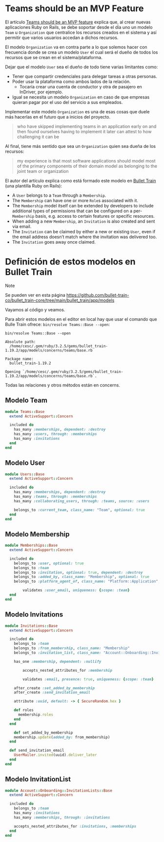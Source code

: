 # Teams should be an MVP Feature

El artículo [Teams should be an MVP feature](https://blog.bullettrain.co/teams-should-be-an-mvp-feature/) explica que, al crear nuevas aplicaciones Ruby on Rails, se debe soportar desde el día uno un modelo `Team` u `Organization` que centralice los recursos creados en el sistema y así permitir que varios usuarios accedan a dichos recursos.

El modelo `Organization` va en contra parte a lo que solemos hacer con frecuencia donde se crea un modelo `User` el cual será el dueño de todos los recursos que se crean en el sistema/plataforma.

Dejar que el modelo `User` sea el dueño de todo tiene varias limitantes como:

- Tener que compartir credenciales para delegar tareas a otras personas.
- Poder usar la plataforma como ambos lados de la relación.
	- Tocaría crear una cuenta de conductor y otra de pasajero en InDriver, por ejemplo.
- Igual se necesita un modelo `Organization` en caso de que empresas quieran pagar por el uso del servicio a sus empleados.

Implementar este modelo `Organization` es una de esas cosas que duele más hacerlas en el futuro que a inicios del proyecto.

> who have skipped implementing teams in an application early on and then found ourselves having to implement it later can attest to how challenging it can be

Al final, tiene más sentido que sea un `Organization` quien sea dueña de los recursos:

> my experience is that most software applications should model most of the primary components of their domain model as belonging to the joint team or organization

El autor del artículo explica como está formado este modelo en [Bullet Train](https://bullettrain.co/) (una plantilla Ruby on Rails):

- A `User` belongs to a `Team` through a `Membership`.
- The `Membership` can have one or more `Role`s associated with it.
- The `Membership` model itself can be extended by developers to include additional types of permissions that can be configured on a per-`Membership` basis, e.g. access to certain features or specific resources.
- When adding a new `Membership`, an `Invitation` is also created and sent via email.
- The `Invitation` can be claimed by either a new or existing `User`, even if the email address doesn’t match where the invitation was delivered too.
- The `Invitation` goes away once claimed.

# Definición de estos modelos en Bullet Train

> [!Note]
> Se pueden ver en esta página https://github.com/bullet-train-co/bullet_train-core/tree/main/bullet_train/app/models

Vayamos al código y veamos.

Para abrir estos modelos en el editor en local hay que usar el comando que Bulle Train ofrece: `bin/resolve Teams::Base --open`:

```
bin/resolve Teams::Base --open

Absolute path:
  /home/cesc/.gem/ruby/3.2.5/gems/bullet_train-1.19.2/app/models/concerns/teams/base.rb

Package name:
  bullet_train-1.19.2

Opening `/home/cesc/.gem/ruby/3.2.5/gems/bullet_train-1.19.2/app/models/concerns/teams/base.rb`.
```

Todas las relaciones y otros métodos están en concerns.

## Modelo Team

```ruby
module Teams::Base
  extend ActiveSupport::Concern

  included do
    has_many :memberships, dependent: :destroy
    has_many :users, through: :memberships
    has_many :invitations
  end
end
```

## Modelo User

```ruby
module Users::Base
  extend ActiveSupport::Concern

  included do
    has_many :memberships, dependent: :destroy
    has_many :teams, through: :memberships
    has_many :collaborating_users, through: :teams, source: :users

    belongs_to :current_team, class_name: "Team", optional: true
  end
end

```

## Modelo Membership

```ruby
module Memberships::Base
  extend ActiveSupport::Concern

  included do
    belongs_to :user, optional: true
    belongs_to :team
    belongs_to :invitation, optional: true, dependent: :destroy
    belongs_to :added_by, class_name: "Membership", optional: true
    belongs_to :platform_agent_of, class_name: "Platform::Application", optional: true

		validates :user_email, uniqueness: {scope: :team}
  end
end
```

## Modelo Invitations

```ruby
module Invitations::Base
  extend ActiveSupport::Concern

  included do
    belongs_to :team
    belongs_to :from_membership, class_name: "Membership"
    belongs_to :invitation_list, class_name: "Account::Onboarding::InvitationList", optional: true

    has_one :membership, dependent: :nullify

		accepts_nested_attributes_for :membership

		validates :email, presence: true, uniqueness: {scope: :team}

    after_create :set_added_by_membership
    after_create :send_invitation_email

    attribute :uuid, default: -> { SecureRandom.hex }

    def roles
      membership.roles
    end
  end

	def set_added_by_membership
    membership.update(added_by: from_membership)
  end

  def send_invitation_email
    UserMailer.invited(uuid).deliver_later
  end
end
```

## Modelo InvitationList

```ruby
module Account::Onboarding::InvitationLists::Base
  extend ActiveSupport::Concern

  included do
    belongs_to :team
    has_many :invitations
    has_many :memberships, through: :invitations

    accepts_nested_attributes_for :invitations, :memberships
  end
end

```